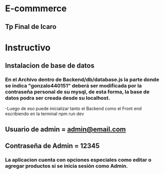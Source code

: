 # E-commmerce
## Tp Final de Icaro

# Instructivo

## Instalacion de base de datos

### En el Archivo dentro de Backend/db/database.js la parte donde se indica "gonzalo440151" deberá ser modificada por la contraseña personal de su mysql, de esta forma, la base de datos podra ser creada desde su localhost.

-Luego de eso puede inicializar tanto el Backend como el Front end escribiendo en la terminal npm run dev


## Usuario de admin = admin@email.com
## Contraseña de Admin = 12345
### La aplicacion cuenta con opciones especiales como editar o agregar productos si se inicia sesión como Admin.
